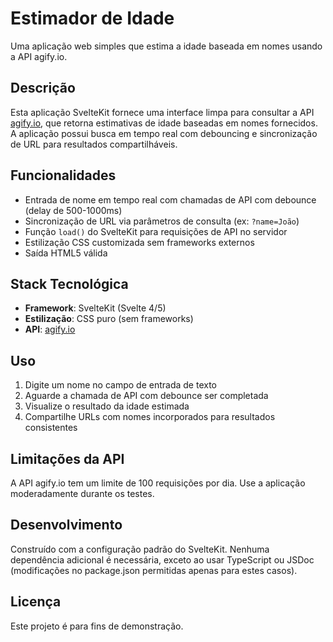 # Estimador de Idade

Uma aplicação web simples que estima a idade baseada em nomes usando a API agify.io.

## Descrição

Esta aplicação SvelteKit fornece uma interface limpa para consultar a API [agify.io](https://api.agify.io), que retorna estimativas de idade baseadas em nomes fornecidos. A aplicação possui busca em tempo real com debouncing e sincronização de URL para resultados compartilháveis.

## Funcionalidades

- Entrada de nome em tempo real com chamadas de API com debounce (delay de 500-1000ms)
- Sincronização de URL via parâmetros de consulta (ex: `?name=João`)
- Função `load()` do SvelteKit para requisições de API no servidor
- Estilização CSS customizada sem frameworks externos
- Saída HTML5 válida

## Stack Tecnológica

- **Framework**: SvelteKit (Svelte 4/5)
- **Estilização**: CSS puro (sem frameworks)
- **API**: [agify.io](https://agify.io/documentation)

## Uso

1. Digite um nome no campo de entrada de texto
2. Aguarde a chamada de API com debounce ser completada
3. Visualize o resultado da idade estimada
4. Compartilhe URLs com nomes incorporados para resultados consistentes

## Limitações da API

A API agify.io tem um limite de 100 requisições por dia. Use a aplicação moderadamente durante os testes.

## Desenvolvimento

Construído com a configuração padrão do SvelteKit. Nenhuma dependência adicional é necessária, exceto ao usar TypeScript ou JSDoc (modificações no package.json permitidas apenas para estes casos).

## Licença

Este projeto é para fins de demonstração.
